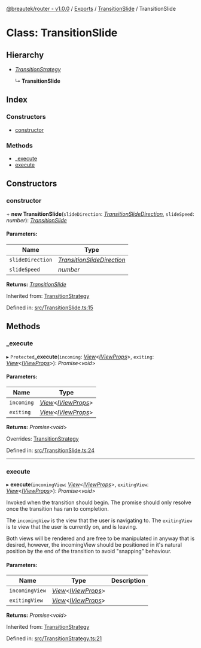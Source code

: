 [@breautek/router - v1.0.0](../README.md) / [Exports](../modules.md) / [TransitionSlide](../modules/transitionslide.md) / TransitionSlide

# Class: TransitionSlide

## Hierarchy

* [*TransitionStrategy*](transitionstrategy.transitionstrategy-1.md)

  ↳ **TransitionSlide**

## Index

### Constructors

* [constructor](transitionslide.transitionslide-1.md#constructor)

### Methods

* [\_execute](transitionslide.transitionslide-1.md#_execute)
* [execute](transitionslide.transitionslide-1.md#execute)

## Constructors

### constructor

\+ **new TransitionSlide**(`slideDirection`: [*TransitionSlideDirection*](../enums/transitionslide.transitionslidedirection.md), `slideSpeed`: *number*): [*TransitionSlide*](transitionslide.transitionslide-1.md)

#### Parameters:

Name | Type |
------ | ------ |
`slideDirection` | [*TransitionSlideDirection*](../enums/transitionslide.transitionslidedirection.md) |
`slideSpeed` | *number* |

**Returns:** [*TransitionSlide*](transitionslide.transitionslide-1.md)

Inherited from: [TransitionStrategy](transitionstrategy.transitionstrategy-1.md)

Defined in: [src/TransitionSlide.ts:15](https://github.com/breautek/router/blob/d7a4785/src/TransitionSlide.ts#L15)

## Methods

### \_execute

▸ `Protected`**_execute**(`incoming`: [*View*](view.view-1.md)<[*IViewProps*](../interfaces/view.iviewprops.md)\>, `exiting`: [*View*](view.view-1.md)<[*IViewProps*](../interfaces/view.iviewprops.md)\>): *Promise*<*void*\>

#### Parameters:

Name | Type |
------ | ------ |
`incoming` | [*View*](view.view-1.md)<[*IViewProps*](../interfaces/view.iviewprops.md)\> |
`exiting` | [*View*](view.view-1.md)<[*IViewProps*](../interfaces/view.iviewprops.md)\> |

**Returns:** *Promise*<*void*\>

Overrides: [TransitionStrategy](transitionstrategy.transitionstrategy-1.md)

Defined in: [src/TransitionSlide.ts:24](https://github.com/breautek/router/blob/d7a4785/src/TransitionSlide.ts#L24)

___

### execute

▸ **execute**(`incomingView`: [*View*](view.view-1.md)<[*IViewProps*](../interfaces/view.iviewprops.md)\>, `exitingView`: [*View*](view.view-1.md)<[*IViewProps*](../interfaces/view.iviewprops.md)\>): *Promise*<*void*\>

Invoked when the transition should begin.
The promise should only resolve once the transition
has ran to completion.

The `incomingView` is the view that the user is navigating to.
The `exitingView` is te view that the user is currently on, and is leaving.

Both views will be rendered and are free to be manipulated in anyway that is desired,
however, the incomingView should be positioned in it's natural position by the end
of the transition to avoid "snapping" behaviour.

#### Parameters:

Name | Type | Description |
------ | ------ | ------ |
`incomingView` | [*View*](view.view-1.md)<[*IViewProps*](../interfaces/view.iviewprops.md)\> |  |
`exitingView` | [*View*](view.view-1.md)<[*IViewProps*](../interfaces/view.iviewprops.md)\> |     |

**Returns:** *Promise*<*void*\>

Inherited from: [TransitionStrategy](transitionstrategy.transitionstrategy-1.md)

Defined in: [src/TransitionStrategy.ts:21](https://github.com/breautek/router/blob/d7a4785/src/TransitionStrategy.ts#L21)
